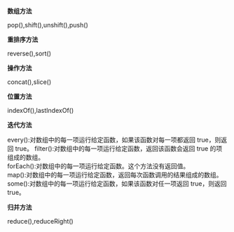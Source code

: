 **数组方法**

pop(),shift(),unshift(),push()

**重排序方法**

reverse(),sort()

**操作方法**

concat(),slice()

**位置方法**

indexOf(),lastIndexOf()

**迭代方法**

every():对数组中的每一项运行给定函数，如果该函数对每一项都返回 true，则返回 true。 filter():对数组中的每一项运行给定函数，返回该函数会返回 true 的项组成的数组。  
forEach():对数组中的每一项运行给定函数。这个方法没有返回值。  
map():对数组中的每一项运行给定函数，返回每次函数调用的结果组成的数组。  
some():对数组中的每一项运行给定函数，如果该函数对任一项返回 true，则返回 true。

**归并方法**

reduce(),reduceRight()